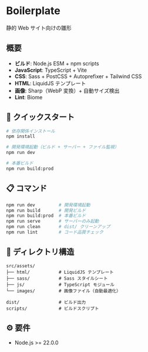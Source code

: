 # Boilerplate

静的 Web サイト向けの雛形

## 概要

- **ビルド**: Node.js ESM + npm scripts
- **JavaScript**: TypeScript + Vite
- **CSS**: Sass + PostCSS + Autoprefixer + Tailwind CSS
- **HTML**: LiquidJS テンプレート
- **画像**: Sharp（WebP 変換）+ 自動サイズ検出
- **Lint**: Biome

## 🚀 クイックスタート

```bash
# 依存関係インストール
npm install

# 開発環境起動（ビルド + サーバー + ファイル監視）
npm run dev

# 本番ビルド
npm run build:prod
```

## 📋 コマンド

```bash
npm run dev         # 開発環境起動
npm run build       # 開発ビルド
npm run build:prod  # 本番ビルド
npm run serve       # サーバーのみ起動
npm run clean       # dist/ クリーンアップ
npm run lint        # コード品質チェック
```

## 📁 ディレクトリ構造

```
src/assets/
├── html/           # LiquidJS テンプレート
├── sass/           # Sass スタイルシート
├── js/             # TypeScript モジュール
└── images/         # 画像ファイル（自動最適化）

dist/               # ビルド出力
scripts/            # ビルドスクリプト
```

## ⚙️ 要件

- Node.js >= 22.0.0
